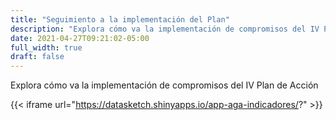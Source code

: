 ```yaml
---
title: "Seguimiento a la implementación del Plan"
description: "Explora cómo va la implementación de compromisos del IV Plan de Acción"
date: 2021-04-27T09:21:02-05:00
full_width: true
draft: false
---
```


Explora cómo va la implementación de compromisos del IV Plan de Acción

{{< iframe url="https://datasketch.shinyapps.io/app-aga-indicadores/?" >}}

